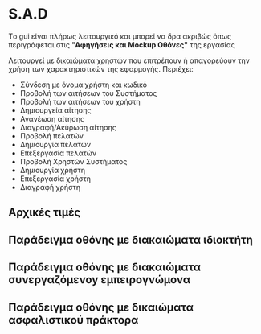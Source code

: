 # S.A.D

Tο gui είναι πλήρως λειτουργικό και μπορεί να δρα ακριβώς όπως περιγράφεται στις **"Αφηγήσεις και Mockup Οθόνες"** της εργασίας 

Λειτουργεί με δικαιώματα χρηστών που επιτρέπουν ή απαγορεύουν την χρήση των χαρακτηριστικών της εφαρμογής.
Περιέχει:
- Σύνδεση με όνομα χρήστη και κωδικό
- Προβολή των αιτήσεων του Συστήματος
- Προβολή των αιτήσεων του χρήστη
- Δημιουργεία αίτησης
- Ανανέωση αίτησης
- Διαγραφή/Ακύρωση αίτησης
- Προβολή πελατών
- Δημιουργία πελατών
- Επεξεργασία πελατών
- Προβολή Χρηστών Συστήματος
- Δημιουργία χρήστη
- Επεξεργασία χρήστη
- Διαγραφή χρήστη

## Αρχικές τιμές

## Παράδειγμα οθόνης με διακαιώματα ιδιοκτήτη

## Παράδειγμα οθόνης με διακαιώματα συνεργαζόμενοy εμπειρογνώμονα

## Παράδειγμα οθόνης με δικαιώματα ασφαλιστικού πράκτορα 
